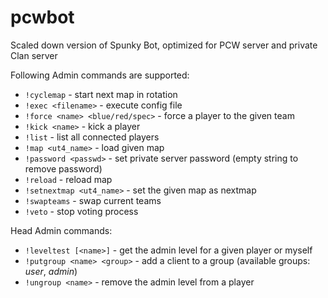pcwbot
======

Scaled down version of Spunky Bot, optimized for PCW server and private Clan server

Following Admin commands are supported:

- `!cyclemap` - start next map in rotation
- `!exec <filename>` - execute config file
- `!force <name> <blue/red/spec>` - force a player to the given team
- `!kick <name>` - kick a player
- `!list` - list all connected players
- `!map <ut4_name>` - load given map
- `!password <passwd>` - set private server password (empty string to remove password)
- `!reload` - reload map
- `!setnextmap <ut4_name>` - set the given map as nextmap
- `!swapteams` - swap current teams
- `!veto` - stop voting process


Head Admin commands:

- `!leveltest [<name>]` - get the admin level for a given player or myself
- `!putgroup <name> <group>`  - add a client to a group (available groups: *user*, *admin*)
- `!ungroup <name>` - remove the admin level from a player
